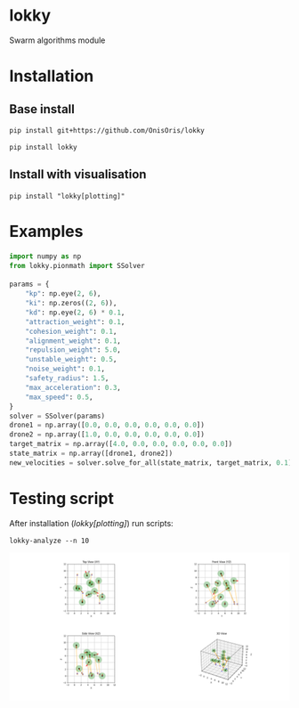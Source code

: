 # lokky
Swarm algorithms module

# Installation

## Base install

```
pip install git+https://github.com/OnisOris/lokky
```

```
pip install lokky
```

## Install with visualisation

```
pip install "lokky[plotting]"
```

# Examples

```python
import numpy as np
from lokky.pionmath import SSolver

params = {
    "kp": np.eye(2, 6),
    "ki": np.zeros((2, 6)),
    "kd": np.eye(2, 6) * 0.1,
    "attraction_weight": 0.1,
    "cohesion_weight": 0.1,
    "alignment_weight": 0.1,
    "repulsion_weight": 5.0,
    "unstable_weight": 0.5,
    "noise_weight": 0.1,
    "safety_radius": 1.5,
    "max_acceleration": 0.3,
    "max_speed": 0.5,
}
solver = SSolver(params)
drone1 = np.array([0.0, 0.0, 0.0, 0.0, 0.0, 0.0])
drone2 = np.array([1.0, 0.0, 0.0, 0.0, 0.0, 0.0])
target_matrix = np.array([4.0, 0.0, 0.0, 0.0, 0.0, 0.0])
state_matrix = np.array([drone1, drone2])
new_velocities = solver.solve_for_all(state_matrix, target_matrix, 0.1)
```

# Testing script

After installation (*lokky[plotting]*) run scripts:

```
lokky-analyze --n 10
```

 ![lokky-analyze plot](https://github.com/OnisOris/lokky/blob/main/img/img.png?raw=true)
